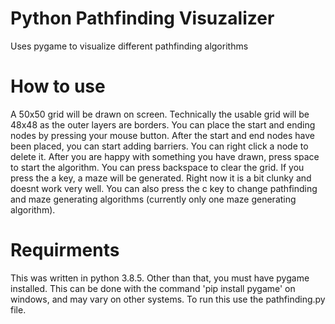 ﻿# Python Pathfinding Visuzalizer

Uses pygame to visualize different pathfinding algorithms

# How to use

A 50x50 grid will be drawn on screen. Technically the usable grid will be 48x48 as the outer layers are borders.
You can place the start and ending nodes by pressing your mouse button. After the start and end nodes have been placed,
you can start adding barriers. You can right click a node to delete it. After you are happy with something you have drawn,
press space to start the algorithm. You can press backspace to clear the grid. If you press the a key, a maze will be generated.
Right now it is a bit clunky and doesnt work very well. You can also press the c key to change pathfinding and maze generating algorithms
(currently only one maze generating algorithm).

# Requirments

This was written in python 3.8.5. Other than that, you must have pygame installed. This can be done with the command 'pip install pygame' on windows,
and may vary on other systems. To run this use the pathfinding.py file.
